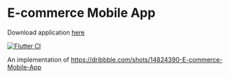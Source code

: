 # E-commerce Mobile App

Download application [here](https://github.com/Mastersam07/ecommerce/apk/app-release.apk)

[![Flutter CI](https://github.com/Mastersam07/ecommerce/actions/workflows/ci.yaml/badge.svg)](https://github.com/Mastersam07/ecommerce/actions/workflows/ci.yaml)

An implementation of https://dribbble.com/shots/14824390-E-commerce-Mobile-App
